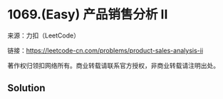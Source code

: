# 1069.(Easy) 产品销售分析 II



来源：力扣（LeetCode）

链接：https://leetcode-cn.com/problems/product-sales-analysis-ii 

著作权归领扣网络所有。商业转载请联系官方授权，非商业转载请注明出处。



## Solution 



```sql



```
    
